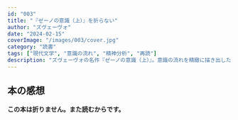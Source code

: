```yaml
---
id: "003"
title: "『ゼーノの意識（上）』を折らない"
author: "ズヴェーヴォ"
date: "2024-02-15"
coverImage: "/images/003/cover.jpg"
category: "読書"
tags: ["現代文学", "意識の流れ", "精神分析", "再読"]
description: "ズヴェーヴォの名作『ゼーノの意識（上）』。意識の流れを精緻に描き出した代表作。"
---
```


## 本の感想

**この本は折りません。また読むからです。**